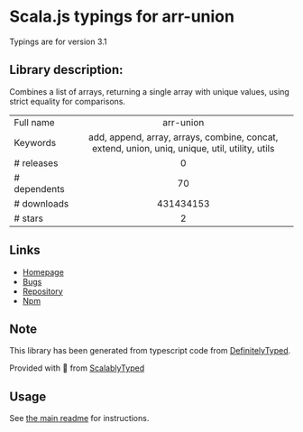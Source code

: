 
# Scala.js typings for arr-union

Typings are for version 3.1

## Library description:
Combines a list of arrays, returning a single array with unique values, using strict equality for comparisons.

|                    |                 |
| ------------------ | :-------------: |
| Full name          | arr-union |
| Keywords           | add, append, array, arrays, combine, concat, extend, union, uniq, unique, util, utility, utils |
| # releases         | 0 |
| # dependents       | 70 |
| # downloads        | 431434153 |
| # stars            | 2 |

## Links
- [Homepage](https://github.com/jonschlinkert/arr-union)
- [Bugs](https://github.com/jonschlinkert/arr-union/issues)
- [Repository](https://github.com/jonschlinkert/arr-union)
- [Npm](https://www.npmjs.com/package/arr-union)
    


## Note
This library has been generated from typescript code from [DefinitelyTyped](https://definitelytyped.org).

Provided with :purple_heart: from [ScalablyTyped](https://github.com/oyvindberg/ScalablyTyped)

## Usage
See [the main readme](../../readme.md) for instructions.


